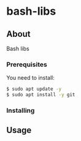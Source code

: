 # bash-libs

## About

Bash libs

### Prerequisites

You need to install:

```sh
$ sudo apt update -y
$ sudo apt install -y git
```

### Installing

## Usage
